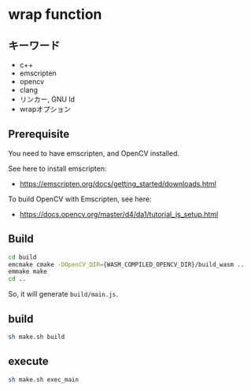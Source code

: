 # wrap function

## キーワード

- c++
- emscripten
- opencv
- clang
- リンカー, GNU ld
- wrapオプション

## Prerequisite
You need to have emscripten, and OpenCV installed.

See here to install emscripten:
- https://emscripten.org/docs/getting_started/downloads.html

To build OpenCV with Emscripten, see here:
- https://docs.opencv.org/master/d4/da1/tutorial_js_setup.html


## Build

```bash
cd build
emcmake cmake -DOpenCV_DIR={WASM_COMPILED_OPENCV_DIR}/build_wasm ..
emmake make
cd ..
```

So, it will generate `build/main.js`.

## build

```sh
sh make.sh build
```

## execute

```sh
sh make.sh exec_main
```
